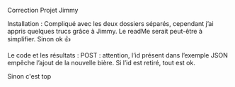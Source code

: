 Correction Projet Jimmy 

Installation : 
Compliqué avec les deux dossiers séparés, cependant j’ai appris quelques trucs grâce à Jimmy. Le readMe serait peut-être à simplifier. Sinon ok 👍

Le code et les résultats : 
POST : attention, l’id présent dans l’exemple JSON empêche l’ajout de la nouvelle bière. Si l’id est retiré, tout est ok.

Sinon c'est top 